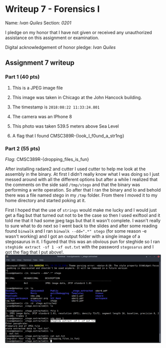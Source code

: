 Writeup 7 - Forensics I
======

Name: *Ivan Quiles*
Section: *0201*

I pledge on my honor that I have not given or received any unauthorized assistance on this assignment or examination.

Digital acknowledgement of honor pledge: *Ivan Quiles*

## Assignment 7 writeup

### Part 1 (40 pts)

1. This is a JPEG image file

2. This image was taken in Chicago at the John Hancock building.

3. The timestamp is `2018:08:22 11:33:24.801` 

4. The camera was an IPhone 8

5. This photo was taken 539.5 meters above Sea Level

6. A flag that I found CMSC389R-{look_I_f0und_a_str1ng}

### Part 2 (55 pts)
*Flag*: CMSC389R-{dropping_files_is_fun}

After installing radare2 and cutter I used cutter to help me look at the assembly in the binary. At first I didn't really know what I was doing
so I just messed around with all the different options but after a while I realized that the comments on the side said `/tmp/stego` and that
the binary was performing a write operation. So after that I ran the binary and lo and behold there was a file named stego in my `/tmp` folder.
From there I moved it to my home directory and started poking at it. 

First I hoped that the use of `strings` would make me lucky and I would just get a flag but that turned out not to be the case so then I used 
exiftool and it told me that it had some jpeg tags but that it wasn't complete. I wasn't really to sure what to do next so I went back to the slides
and after some reading found `binwalk` and I ran `binwalk --dd=".*" stego` (for some reason -e wasn't working) and I got an output folder with a 
single image of a stegosaurus in it. I figured that this was an obvious pun for steghide so I ran `steghide extract -sf 1 -xf out.txt` with the 
password `stegosarus` and I got the flag that I put above!. 
![Image of me figuring out binwalk correctly](https://github.com/ivan98q/389Rfall18/blob/master/week/7/writeup/last_part_of_the_assignment.png)
